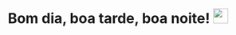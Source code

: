 <h1 align="center"> Bom dia, boa tarde, boa noite! <img src="https://img1.picmix.com/output/stamp/normal/8/6/5/6/1756568_c4174.gif" width="30px"> </h1>
